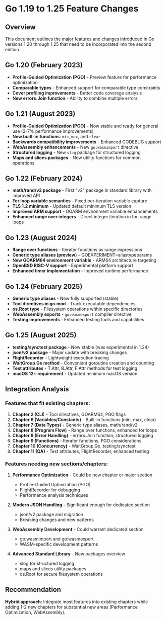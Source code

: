 # Go 1.19 to 1.25 Feature Changes

## Overview
This document outlines the major features and changes introduced in Go versions 1.20 through 1.25 that need to be incorporated into the second edition.

## Go 1.20 (February 2023)
- **Profile-Guided Optimization (PGO)** - Preview feature for performance optimization
- **Comparable types** - Enhanced support for comparable type constraints
- **Cover profiling improvements** - Better code coverage analysis
- **New errors.Join function** - Ability to combine multiple errors

## Go 1.21 (August 2023)
- **Profile-Guided Optimization (PGO)** - Now stable and ready for general use (2-7% performance improvements)
- **New built-in functions**: `min`, `max`, and `clear`
- **Backwards compatibility improvements** - Enhanced GODEBUG support
- **WebAssembly enhancements** - New `go:wasmimport` directive
- **Structured logging** - New `slog` package for structured logging
- **Maps and slices packages** - New utility functions for common operations

## Go 1.22 (February 2024)
- **math/rand/v2 package** - First "v2" package in standard library with improved API
- **For loop variable semantics** - Fixed per-iteration variable capture
- **TLS 1.2 minimum** - Updated default minimum TLS version
- **Improved ARM support** - GOARM environment variable enhancements
- **Enhanced range over integers** - Direct integer iteration in for-range loops

## Go 1.23 (August 2024)
- **Range over functions** - Iterator functions as range expressions
- **Generic type aliases (preview)** - GOEXPERIMENT=aliastypeparams
- **New GOARM64 environment variable** - ARM64 architecture targeting
- **OpenBSD RISC-V support** - Experimental platform support
- **Enhanced timer implementation** - Improved runtime performance

## Go 1.24 (February 2025)
- **Generic type aliases** - Now fully supported (stable)
- **Tool directives in go.mod** - Track executable dependencies
- **os.Root type** - Filesystem operations within specific directories
- **WebAssembly exports** - `go:wasmexport` compiler directive
- **Testing improvements** - Enhanced testing tools and capabilities

## Go 1.25 (August 2025)
- **testing/synctest package** - Now stable (was experimental in 1.24)
- **json/v2 package** - Major update with breaking changes
- **FlightRecorder** - Lightweight execution tracing
- **WaitGroup.Go method** - Convenient goroutine creation and counting
- **Test attributes** - T.Attr, B.Attr, F.Attr methods for test logging
- **macOS 12+ requirement** - Updated minimum macOS version

## Integration Analysis

### Features that fit existing chapters:
1. **Chapter 2 (CLI)** - Tool directives, GOARM64, PGO flags
2. **Chapter 6 (Variables/Constants)** - Built-in functions (min, max, clear)
3. **Chapter 7 (Data Types)** - Generic type aliases, math/rand/v2
4. **Chapter 8 (Program Flow)** - Range over functions, enhanced for loops
5. **Chapter 8 (Error Handling)** - errors.Join function, structured logging
6. **Chapter 9 (Functions)** - Iterator functions, PGO considerations
7. **Chapter 10 (Concurrency)** - WaitGroup.Go, testing/synctest
8. **Chapter 11 (QA)** - Test attributes, FlightRecorder, enhanced testing

### Features needing new sections/chapters:
1. **Performance Optimization** - Could be new chapter or major section
   - Profile-Guided Optimization (PGO)
   - FlightRecorder for debugging
   - Performance analysis techniques

2. **Modern JSON Handling** - Significant enough for dedicated section
   - json/v2 package and migration
   - Breaking changes and new patterns

3. **WebAssembly Development** - Could warrant dedicated section
   - go:wasmimport and go:wasmexport
   - WASM-specific development patterns

4. **Advanced Standard Library** - New packages overview
   - slog for structured logging
   - maps and slices utility packages
   - os.Root for secure filesystem operations

## Recommendation
**Hybrid approach**: Integrate most features into existing chapters while adding 1-2 new chapters for substantial new areas (Performance Optimization, WebAssembly).